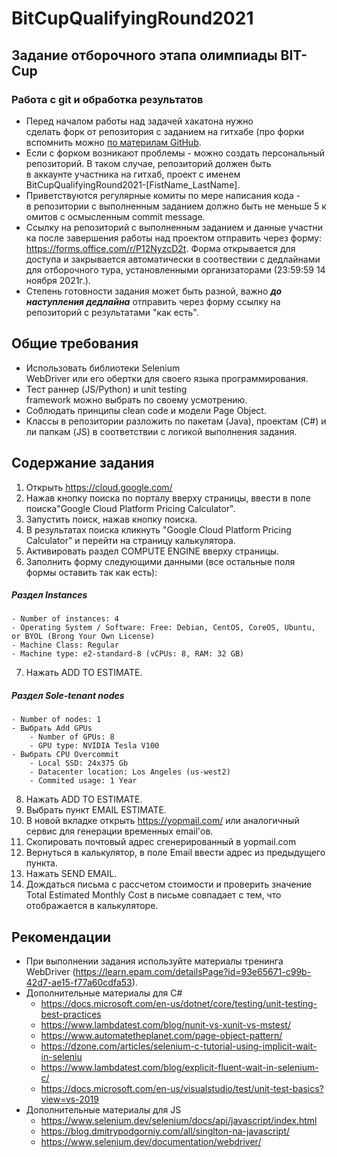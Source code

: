 # BitCupQualifyingRound2021
## Задание отборочного этапа олимпиады BIT-Cup

### Работа с git и обработка результатов

- Перед началом работы над задачей хакатона нужно сделать форк от репозитория с заданием на гитхабе (про форки вспомнить можно [по материлам GitHub](https://docs.github.com/en/get-started/quickstart/fork-a-repo).
- Если с форком возникают проблемы - можно создать персональный репозиторий. В таком случае, репозиторий должен быть в аккаунте участника на гитхаб, проект с именем 
BitCupQualifyingRound2021-[FistName_LastName].
- Приветствуются регулярные комиты по мере написания кода - в репозитории с выполненным заданием должно быть не меньше 5 комитов с осмысленным commit message.
- Ссылку на репозиторий с выполненным заданием и данные участника после завершения работы над проектом отправить через форму: 
https://forms.office.com/r/P12NyzcD2t.
Форма открывается для доступа и закрывается автоматически в соотвествии с дедлайнами для отборочного тура, установленными организаторами (23:59:59 14 ноября 2021г.).
- Степень готовности задания может быть разной, важно ***до наступления дедлайна*** отправить через форму ссылку на репозиторий с результатами "как есть".

## Общие требования

- Использовать библиотеки Selenium WebDriver или его обертки для своего языка программирования. 
- Тест раннер (JS/Python) и unit testing framework можно выбрать по своему усмотрению. 
- Соблюдать принципы clean code и модели Page Object. 
- Классы в репозитории разложить по пакетам (Java), проектам (C#) или папкам (JS) в соответствии с логикой выполнения задания. 

## Содержание задания

1. Открыть https://cloud.google.com/ 
2. Нажав кнопку поиска по порталу вверху страницы, ввести в поле поиска"Google Cloud Platform Pricing Calculator".
3. Запустить поиск, нажав кнопку поиска.
4. В результатах поиска кликнуть "Google Cloud Platform Pricing Calculator" и перейти на страницу калькулятора.
5. Активировать раздел COMPUTE ENGINE вверху страницы.
6. Заполнить форму следующими данными (все остальные поля формы оставить так как есть):
##### Раздел Instances
    - Number of instances: 4
    - Operating System / Software: Free: Debian, CentOS, CoreOS, Ubuntu, or BYOL (Brong Your Own License)
    - Machine Class: Regular
    - Machine type: e2-standard-8 (vCPUs: 8, RAM: 32 GB)
7. Нажать ADD TO ESTIMATE.
##### Раздел Sole-tenant nodes
    - Number of nodes: 1
    - Выбрать Add GPUs
        - Number of GPUs: 8
        - GPU type: NVIDIA Tesla V100
    - Выбрать CPU Overcommit
        - Local SSD: 24x375 Gb
        - Datacenter location: Los Angeles (us-west2)
        - Commited usage: 1 Year
8. Нажать ADD TO ESTIMATE.
9. Выбрать пункт EMAIL ESTIMATE.
10. В новой вкладке открыть https://yopmail.com/ или аналогичный сервис для генерации временных email'ов.
11. Скопировать почтовый адрес сгенерированный в yopmail.com
12. Вернуться в калькулятор, в поле Email ввести адрес из предыдущего пункта.
13. Нажать SEND EMAIL.
14. Дождаться письма с рассчетом стоимости и проверить значение Total Estimated Monthly Cost в письме совпадает с тем, что отображается в калькуляторе.

## Рекомендации

- При выполнении задания используйте материалы тренинга WebDriver (https://learn.epam.com/detailsPage?id=93e65671-c99b-42d7-ae15-f77a60cdfa53).
- Дополнительные материалы для C#
  * https://docs.microsoft.com/en-us/dotnet/core/testing/unit-testing-best-practices
  * https://www.lambdatest.com/blog/nunit-vs-xunit-vs-mstest/
  * https://www.automatetheplanet.com/page-object-pattern/
  * https://dzone.com/articles/selenium-c-tutorial-using-implicit-wait-in-seleniu
  * https://www.lambdatest.com/blog/explicit-fluent-wait-in-selenium-c/
  * https://docs.microsoft.com/en-us/visualstudio/test/unit-test-basics?view=vs-2019
- Дополнительные материалы для JS
  * https://www.selenium.dev/selenium/docs/api/javascript/index.html
  * https://blog.dmitrypodgorniy.com/all/singlton-na-javascript/
  * https://www.selenium.dev/documentation/webdriver/
